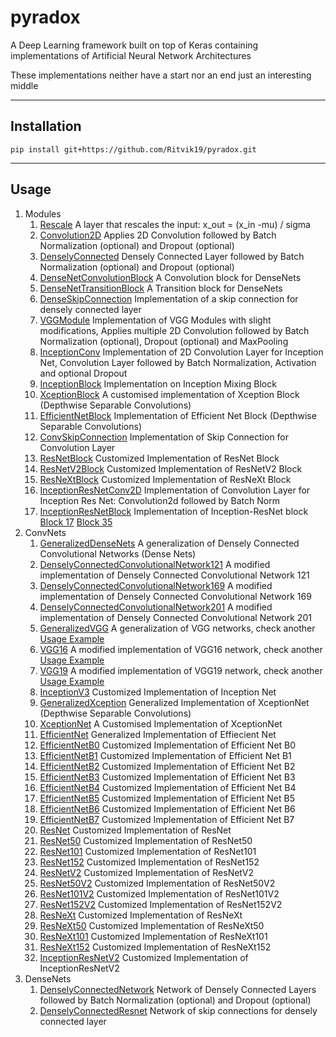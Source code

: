 # pyradox
A Deep Learning framework built on top of Keras containing implementations of Artificial Neural Network Architectures

These implementations neither have a start nor an end just an interesting middle
___
## Installation

    pip install git+https://github.com/Ritvik19/pyradox.git
___

## Usage

1. Modules
   1. [Rescale](https://github.com/Ritvik19/pyradox-tutorials/blob/main/tutorials/Rescale.ipynb) A layer that rescales the input: x_out = (x_in -mu) / sigma
   2. [Convolution2D](https://github.com/Ritvik19/pyradox-tutorials/blob/main/tutorials/Convolution2D.ipynb) Applies 2D Convolution followed by Batch Normalization (optional) and Dropout (optional)
   3. [DenselyConnected](https://github.com/Ritvik19/pyradox-tutorials/blob/main/tutorials/DenselyConnected.ipynb) Densely Connected Layer followed by Batch Normalization (optional) and Dropout (optional)
   4. [DenseNetConvolutionBlock](https://github.com/Ritvik19/pyradox-tutorials/blob/main/tutorials/DenseNetConvolutionBlock.ipynb) A Convolution block for DenseNets
   5. [DenseNetTransitionBlock](https://github.com/Ritvik19/pyradox-tutorials/blob/main/tutorials/DenseNetTransitionBlock.ipynb) A Transition block for DenseNets
   6. [DenseSkipConnection](https://github.com/Ritvik19/pyradox-tutorials/blob/main/tutorials/DenseSkipConnection.ipynb) Implementation of a skip connection for densely connected layer
   7. [VGGModule](https://github.com/Ritvik19/pyradox-tutorials/blob/main/tutorials/VGG-Module.ipynb) Implementation of VGG Modules with slight modifications, Applies multiple 2D Convolution followed by Batch Normalization (optional), Dropout (optional) and MaxPooling
   8. [InceptionConv](https://github.com/Ritvik19/pyradox-tutorials/blob/main/tutorials/InceptionConv.ipynb) Implementation of 2D Convolution Layer for Inception Net, Convolution Layer followed by Batch Normalization, Activation and optional Dropout
   9. [InceptionBlock](https://github.com/Ritvik19/pyradox-tutorials/blob/main/tutorials/InceptionBlock.ipynb) Implementation on Inception Mixing Block
   10. [XceptionBlock](https://github.com/Ritvik19/pyradox-tutorials/blob/main/tutorials/XceptionBlock.ipynb) A customised implementation of Xception Block (Depthwise Separable Convolutions)
   11. [EfficientNetBlock](https://github.com/Ritvik19/pyradox-tutorials/blob/main/tutorials/EfficientNetBlock.ipynb) Implementation of Efficient Net Block (Depthwise Separable Convolutions)
   12. [ConvSkipConnection](https://github.com/Ritvik19/pyradox-tutorials/blob/main/tutorials/ConvSkipConnection.ipynb) Implementation of Skip Connection for Convolution Layer
   13. [ResNetBlock](https://github.com/Ritvik19/pyradox-tutorials/blob/main/tutorials/ResNetBlock.ipynb) Customized Implementation of ResNet Block
   14. [ResNetV2Block](https://github.com/Ritvik19/pyradox-tutorials/blob/main/tutorials/ResNetV2Block.ipynb) Customized Implementation of ResNetV2 Block
   15. [ResNeXtBlock](https://github.com/Ritvik19/pyradox-tutorials/blob/main/tutorials/ResNeXtBlock.ipynb) Customized Implementation of ResNeXt Block
   16. [InceptionResNetConv2D](https://github.com/Ritvik19/pyradox-tutorials/blob/main/tutorials/InceptionResNetConv2D.ipynb) Implementation of Convolution Layer for Inception Res Net: Convolution2d followed by Batch Norm
   17. [InceptionResNetBlock](https://github.com/Ritvik19/pyradox-tutorials/blob/main/tutorials/InceptionResNetBlock-1.ipynb) Implementation of Inception-ResNet block [Block 17](https://github.com/Ritvik19/pyradox-tutorials/blob/main/tutorials/InceptionResNetBlock-2.ipynb) [Block 35](https://github.com/Ritvik19/pyradox-tutorials/blob/main/tutorials/InceptionResNetBlock-3.ipynb)
2. ConvNets
   1.  [GeneralizedDenseNets](https://github.com/Ritvik19/pyradox-tutorials/blob/main/tutorials/GeneralizedDenseNets.ipynb) A generalization of Densely Connected Convolutional Networks (Dense Nets)
   2.  [DenselyConnectedConvolutionalNetwork121](https://github.com/Ritvik19/pyradox-tutorials/blob/main/tutorials/DenselyConnectedConvolutionalNetwork121.ipynb) A modified implementation of Densely Connected Convolutional Network 121
   3.  [DenselyConnectedConvolutionalNetwork169](https://github.com/Ritvik19/pyradox-tutorials/blob/main/tutorials/DenselyConnectedConvolutionalNetwork169.ipynb) A modified implementation of Densely Connected Convolutional Network 169
   4.  [DenselyConnectedConvolutionalNetwork201](https://github.com/Ritvik19/pyradox-tutorials/blob/main/tutorials/DenselyConnectedConvolutionalNetwork201.ipynb) A modified implementation of Densely Connected Convolutional Network 201
   5. [GeneralizedVGG](https://github.com/Ritvik19/pyradox-tutorials/blob/main/tutorials/GeneralizedVGG-1.ipynb) A generalization of VGG networks, check another [Usage Example](https://github.com/Ritvik19/pyradox-tutorials/blob/main/tutorials/GeneralizedVGG-2.ipynb)
   6. [VGG16](https://github.com/Ritvik19/pyradox-tutorials/blob/main/tutorials/VGG16-1.ipynb) A modified implementation of VGG16 network, check another [Usage Example](https://github.com/Ritvik19/pyradox-tutorials/blob/main/tutorials/VGG16-2.ipynb)
   7. [VGG19](https://github.com/Ritvik19/pyradox-tutorials/blob/main/tutorials/VGG19-1.ipynb) A modified implementation of VGG19 network, check another [Usage Example](https://github.com/Ritvik19/pyradox-tutorials/blob/main/tutorials/VGG19-2.ipynb)
   8. [InceptionV3](https://github.com/Ritvik19/pyradox-tutorials/blob/main/tutorials/InceptionV3.ipynb) Customized Implementation of Inception Net
   9. [GeneralizedXception](https://github.com/Ritvik19/pyradox-tutorials/blob/main/tutorials/GeneralizedXception.ipynb) Generalized Implementation of XceptionNet (Depthwise Separable Convolutions)
   10. [XceptionNet](https://github.com/Ritvik19/pyradox-tutorials/blob/main/tutorials/XceptionNet.ipynb) A Customised Implementation of XceptionNet
   11. [EfficientNet](https://github.com/Ritvik19/pyradox-tutorials/blob/main/tutorials/EfficientNet.ipynb) Generalized Implementation of Effiecient Net
   12. [EfficientNetB0](https://github.com/Ritvik19/pyradox-tutorials/blob/main/tutorials/EfficientNetB0.ipynb) Customized Implementation of Efficient Net B0
   13. [EfficientNetB1](https://github.com/Ritvik19/pyradox-tutorials/blob/main/tutorials/EfficientNetB1.ipynb) Customized Implementation of Efficient Net B1
   14. [EfficientNetB2](https://github.com/Ritvik19/pyradox-tutorials/blob/main/tutorials/EfficientNetB2.ipynb) Customized Implementation of Efficient Net B2
   15. [EfficientNetB3](https://github.com/Ritvik19/pyradox-tutorials/blob/main/tutorials/EfficientNetB3.ipynb) Customized Implementation of Efficient Net B3
   16. [EfficientNetB4](https://github.com/Ritvik19/pyradox-tutorials/blob/main/tutorials/EfficientNetB4.ipynb) Customized Implementation of Efficient Net B4
   17. [EfficientNetB5](https://github.com/Ritvik19/pyradox-tutorials/blob/main/tutorials/EfficientNetB5.ipynb) Customized Implementation of Efficient Net B5
   18. [EfficientNetB6](https://github.com/Ritvik19/pyradox-tutorials/blob/main/tutorials/EfficientNetB6.ipynb) Customized Implementation of Efficient Net B6
   19. [EfficientNetB7](https://github.com/Ritvik19/pyradox-tutorials/blob/main/tutorials/EfficientNetB7.ipynb) Customized Implementation of Efficient Net B7
   20. [ResNet](https://github.com/Ritvik19/pyradox-tutorials/blob/main/tutorials/ResNet.ipynb) Customized Implementation of ResNet
   21. [ResNet50](https://github.com/Ritvik19/pyradox-tutorials/blob/main/tutorials/ResNet50.ipynb) Customized Implementation of ResNet50
   22. [ResNet101](https://github.com/Ritvik19/pyradox-tutorials/blob/main/tutorials/ResNet101.ipynb) Customized Implementation of ResNet101
   23. [ResNet152](https://github.com/Ritvik19/pyradox-tutorials/blob/main/tutorials/ResNet152.ipynb) Customized Implementation of ResNet152
   24. [ResNetV2](https://github.com/Ritvik19/pyradox-tutorials/blob/main/tutorials/ResNetV2.ipynb) Customized Implementation of ResNetV2
   25. [ResNet50V2](https://github.com/Ritvik19/pyradox-tutorials/blob/main/tutorials/ResNet50V2.ipynb) Customized Implementation of ResNet50V2
   26. [ResNet101V2](https://github.com/Ritvik19/pyradox-tutorials/blob/main/tutorials/ResNet101V2.ipynb) Customized Implementation of ResNet101V2
   27. [ResNet152V2](https://github.com/Ritvik19/pyradox-tutorials/blob/main/tutorials/ResNet152V2.ipynb) Customized Implementation of ResNet152V2
   28. [ResNeXt](https://github.com/Ritvik19/pyradox-tutorials/blob/main/tutorials/ResNeXt.ipynb) Customized Implementation of ResNeXt
   29. [ResNeXt50](https://github.com/Ritvik19/pyradox-tutorials/blob/main/tutorials/ResNeXt50.ipynb) Customized Implementation of ResNeXt50
   30. [ResNeXt101](https://github.com/Ritvik19/pyradox-tutorials/blob/main/tutorials/ResNeXt101.ipynb) Customized Implementation of ResNeXt101
   31. [ResNeXt152](https://github.com/Ritvik19/pyradox-tutorials/blob/main/tutorials/ResNeXt152.ipynb) Customized Implementation of ResNeXt152
   32. [InceptionResNetV2](https://github.com/Ritvik19/pyradox-tutorials/blob/main/tutorials/InceptionResNetV2.ipynb) Customized Implementation of InceptionResNetV2
3. DenseNets
   1. [DenselyConnectedNetwork](https://github.com/Ritvik19/pyradox-tutorials/blob/main/tutorials/DenselyConnectedNetwork.ipynb) Network of Densely Connected Layers followed by Batch Normalization (optional) and Dropout (optional)
   2. [DenselyConnectedResnet](https://github.com/Ritvik19/pyradox-tutorials/blob/main/tutorials/DenselyConnectedResnet) Network of skip connections for densely connected layer